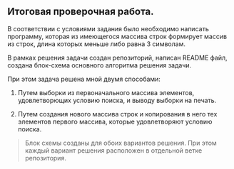 ## Итоговая проверочная работа.

В соответствии с условиями задания было необходимо написать программу,  которая из имеющегося массива строк формирует массив из строк, длина которых меньше либо равна 3 символам.

В рамках решения задачи создан репозиторий, написан README файл, создана блок-схема основного алгоритма решения задачи.

При этом задача решена мной двумя способами:

1. Путем выборки из первоначального массива элементов, удовлетворющих условию поиска, и выводу выборки на печать.

2. Путем создания нового массива строк и копирования в него тех элементов первого массива, которые удовлетворяют условию поиска.

>Блок схемы созданы для обоих вариантов решения.
При этом каждый вариант решения расположен в отдельной ветке репозитория.